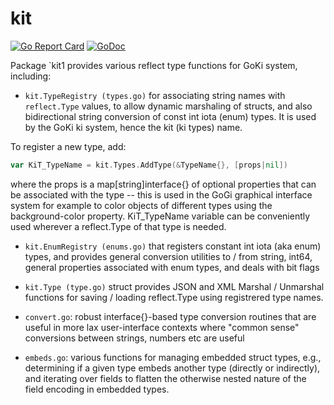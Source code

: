 # kit

[![Go Report Card](https://goreportcard.com/badge/github.com/goki/goki/ki/kit)](https://goreportcard.com/report/github.com/goki/goki/ki/kit)
[![GoDoc](https://godoc.org/github.com/goki/goki/ki/kit?status.svg)](http://godoc.org/github.com/goki/goki/ki/kit)

Package `kit1 provides various reflect type functions for GoKi system, including:

* `kit.TypeRegistry (types.go)` for associating string names with
`reflect.Type` values, to allow dynamic marshaling of structs, and also
bidirectional string conversion of const int iota (enum) types.  It is used
by the GoKi ki system, hence the kit (ki types) name.

To register a new type, add:

``` go
var KiT_TypeName = kit.Types.AddType(&TypeName{}, [props|nil])
```

where the props is a map[string]interface{} of optional properties that can
be associated with the type -- this is used in the GoGi graphical interface
system for example to color objects of different types using the
background-color property.  KiT_TypeName variable can be conveniently used
wherever a reflect.Type of that type is needed.

* `kit.EnumRegistry (enums.go)` that registers constant int iota (aka enum) types, and
provides general conversion utilities to / from string, int64, general
properties associated with enum types, and deals with bit flags

* `kit.Type (type.go)` struct provides JSON and XML Marshal / Unmarshal functions for
saving / loading reflect.Type using registrered type names.

* `convert.go`: robust interface{}-based type conversion routines that are
useful in more lax user-interface contexts where "common sense" conversions
between strings, numbers etc are useful

* `embeds.go`: various functions for managing embedded struct types, e.g.,
determining if a given type embeds another type (directly or indirectly),
and iterating over fields to flatten the otherwise nested nature of the
field encoding in embedded types.
